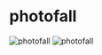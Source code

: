 # photofall
![photofall](https://raw.githubusercontent.com/photofallapp/photofall/master/screenshot/1.jpg)
![photofall](https://raw.githubusercontent.com/photofallapp/photofall/master/screenshot/2.jpg)
